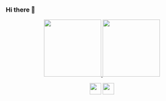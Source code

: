 ### Hi there 👋

<p align="center"><a href="https://github.com/diana7127">
<img src="https://github-readme-stats-git-masterrstaa-rickstaa.vercel.app/api?username=diana7127" height="150">
<img src="https://github-readme-streak-stats.herokuapp.com/?user=diana7127" height="150">
</a></p>

<p align="center">
<a href="https://user-images.githubusercontent.com/125502871/227850635-728cf680-4006-48b2-8f1b-6176b7b87beb.jpg"><img src="https://img.shields.io/badge/Buy_Me_A_Tea-00A1E9?style=for-the-badge&logo=alipay&logoColor=white" height="30"></a>
<a href="https://github.com/diana7127"><img src="https://img.shields.io/badge/Buy_Me_A_Coffee-FFDD00?style=for-the-badge&logo=buy-me-a-coffee&logoColor=black" height="30"></a>
</p>


<!--
**diana7127/diana7127** is a ✨ _special_ ✨ repository because its `README.md` (this file) appears on your GitHub profile.

Here are some ideas to get you started:

- 🔭 I’m currently working on ...
- 🌱 I’m currently learning ...
- 👯 I’m looking to collaborate on ...
- 🤔 I’m looking for help with ...
- 💬 Ask me about ...
- 📫 How to reach me: ...
- 😄 Pronouns: ...
- ⚡ Fun fact: ...
-->
